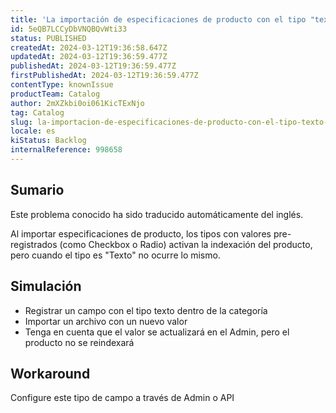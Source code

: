 ```yaml
---
title: 'La importación de especificaciones de producto con el tipo "texto" no activa la indexación del producto.'
id: 5eQB7LCCyDbVNQBQvWti33
status: PUBLISHED
createdAt: 2024-03-12T19:36:58.647Z
updatedAt: 2024-03-12T19:36:59.477Z
publishedAt: 2024-03-12T19:36:59.477Z
firstPublishedAt: 2024-03-12T19:36:59.477Z
contentType: knownIssue
productTeam: Catalog
author: 2mXZkbi0oi061KicTExNjo
tag: Catalog
slug: la-importacion-de-especificaciones-de-producto-con-el-tipo-texto-no-activa-la-indexacion-del-producto
locale: es
kiStatus: Backlog
internalReference: 998658
---
```


## Sumario

<div class="alert alert-info">
  <p>Este problema conocido ha sido traducido automáticamente del inglés.</p>
</div>


Al importar especificaciones de producto, los tipos con valores pre-registrados (como Checkbox o Radio) activan la indexación del producto, pero cuando el tipo es "Texto" no ocurre lo mismo.


##

## Simulación



- Registrar un campo con el tipo texto dentro de la categoría
- Importar un archivo con un nuevo valor
- Tenga en cuenta que el valor se actualizará en el Admin, pero el producto no se reindexará



## Workaround


Configure este tipo de campo a través de Admin o API





